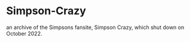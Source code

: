 # Simpson-Crazy
an archive of the Simpsons fansite, Simpson Crazy, which shut down on October 2022.
